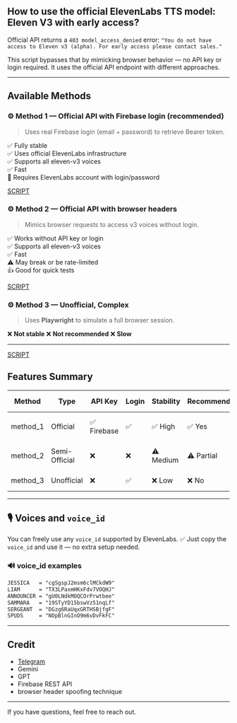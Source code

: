 ## How to use the official ElevenLabs TTS model: Eleven V3 with early access?

Official API returns a `403 model_access_denied` error:
`"You do not have access to Eleven v3 (alpha). For early access please contact sales."`

This script bypasses that by mimicking browser behavior — no API key or login required.
It uses the official API endpoint with different approaches.

---

## Available Methods

### ⚙️ Method 1 — Official API with Firebase login (**recommended**)
> Uses real Firebase login (email + password) to retrieve Bearer token.

✅ Fully stable  
✅ Uses official ElevenLabs infrastructure  
✅ Supports all eleven-v3 voices  
✅ Fast  
🔐 Requires ElevenLabs account with login/password  

[SCRIPT](https://github.com/dauitsuragan002/elevenlabs-alpha-v3/tree/main/method_1)

### ⚙️ Method 2 — Official API with browser headers
> Mimics browser requests to access v3 voices without login.  

✅ Works without API key or login  
✅ Supports all eleven-v3 voices  
✅ Fast  
⚠️ May break or be rate-limited  
👍 Good for quick tests  

[SCRIPT](https://github.com/dauitsuragan002/elevenlabs-alpha-v3/tree/main/method_2)

### ⚙️ Method 3 — Unofficial, Complex

> Uses **Playwright** to simulate a full browser session.

❌ **Not stable**
❌ **Not recommended**
❌ **Slow**

---

[SCRIPT](https://github.com/dauitsuragan002/elevenlabs-alpha-v3/tree/main/method_3)

## Features Summary

| Method    | Type          | API Key    | Login | Stability | Recommended | Voices Supported                          |
| --------- | ------------- | ---------- | ----- | --------- | ----------- | ----------------------------------------- |
| method\_1 | Official      | ✅ Firebase | ✅     | ✅ High    | ✅ Yes       | ✅ All official voices (incl. `eleven_v3`) |
| method\_2 | Semi-Official | ❌          | ❌     | ⚠️ Medium | ⚠️ Partial  | ✅ All official voices (incl. `eleven_v3`)voices                    |
| method\_3 | Unofficial    | ❌          | ✅     | ❌ Low     | ❌ No        | ⚠️ Limited via browser UI                 |

---

## 🎙️ Voices and `voice_id`

You can freely use any `voice_id` supported by ElevenLabs.
✅ Just copy the `voice_id` and use it — no extra setup needed.

### 🔊 voice\_id examples

```txt
JESSICA   = "cgSgspJ2msm6clMCkdW9"  
LIAM      = "TX3LPaxmHKxFdv7VOQHJ"  
ANNOUNCER = "gU0LNdkMOQCOrPrwtbee"  
SAMMARA   = "19STyYD15bswVz51nqLf"  
SERGEANT  = "DGzg6RaUqxGRTHSBjfgF"  
SPUDS     = "NOpBlnGInO9m6vDvFkFC"
```

---

## Credit

* [Telegram](https://t.me/david667s)
* Gemini
* GPT
* Firebase REST API
* browser header spoofing technique

---

If you have questions, feel free to reach out.